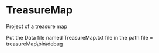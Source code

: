 # TreasureMap

Project of a treasure map

Put the Data file named TreasureMap.txt file in the path file = treasureMap\bin\debug

